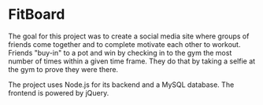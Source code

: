 # FitBoard
The goal for this project was to create a social media site where groups of friends come together and to complete motivate each other to workout. Friends "buy-in" to a pot and win by checking in to the gym the most number of times within a given time frame.  They do that by taking a selfie at the gym to prove they were there.

The project uses Node.js for its backend and a MySQL database.  The frontend is powered by jQuery.
